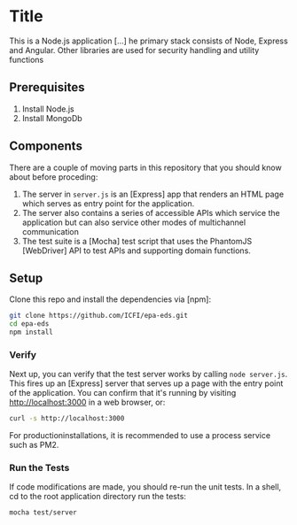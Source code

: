 # Title
This is a Node.js application [...] he primary stack consists of Node, Express and Angular.  Other 
libraries are used for security handling and utility functions

## Prerequisites
1. Install Node.js
2. Install MongoDb

## Components
There are a couple of moving parts in this repository that you should
know about before proceding:

1. The server in `server.js` is an [Express] app that renders an
   HTML page which serves as entry point for the application.
2. The server also contains a series of accessible APIs which service the application
   but can also service other modes of multichannel communication
3. The test suite is a [Mocha] test script that uses the PhantomJS [WebDriver] API 
   to test APIs and supporting domain functions.


## Setup
Clone this repo and install the dependencies via [npm]:

```sh
git clone https://github.com/ICFI/epa-eds.git
cd epa-eds
npm install
```

### Verify
Next up, you can verify that the test server works by calling `node server.js`. This
fires up an [Express] server that serves up a page with the entry point of the application. 
You can confirm that it's running by visiting
[http://localhost:3000](http://localhost:3000) in a web browser, or:

```sh
curl -s http://localhost:3000
```
For productioninstallations, it is recommended to use a process service such as PM2.


### Run the Tests
If code modifications are made, you should re-run the unit tests.
In a shell, cd to the root application directory run the tests:

```sh
mocha test/server
```
